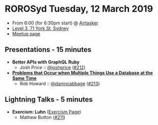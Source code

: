 # ROROSyd Tuesday, 12 March 2019

- From 6:00 (for 6:30pm start) @ [Airtasker][]
- [Level 3, 71 York St, Sydney][]
- [Meetup page][]

## Presentations - 15 minutes

- **Better APIs with GraphQL Ruby**
  - Josh Price :: [@joshprice][] ([#212][])
- **[Problems that Occur when Multiple Things Use a Database at the Same Time][]**
  - Rob Howard :: [@damncabbage][] ([#213][])

## Lightning Talks - 5 minutes

- **Exercism: Luhn** ([Exercism Page][])
  - Mathew Button ([#211][])

[@joshprice]: https://twitter.com/joshprice
[#212]: https://github.com/rails-oceania/roro/issues/212
[Problems that Occur when Multiple Things Use a Database at the Same Time]: https://robhoward.id.au/talks/2019/03/databases-and-race-conditions.pdf
[@damncabbage]: https://twitter.com/damncabbage
[#213]: https://github.com/rails-oceania/roro/issues/213
[Exercism Page]: https://exercism.io/tracks/ruby/exercises/luhn
[#211]: https://github.com/rails-oceania/roro/issues/211
[Airtasker]: https://www.airtasker.com/
[Level 3, 71 York St, Sydney]: https://goo.gl/maps/dADqL1QY5Hp
[Meetup page]: https://www.meetup.com/en-AU/Ruby-On-Rails-Oceania-Sydney/events/jwptrqyzfbqb/
